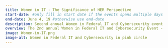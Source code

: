 ```yaml
---
title: Women in IT - The Significance of HER Perspective
start-date: #only fill in start date if the events spans multiple days
end-date: June 4, 19 #otherwise use end-date
description: Second annual Women in Federal IT and Cybersecurity event.
overview: The 2nd annual Women in Federal IT and Cybersecurity Event - The Significance of HER Perspective. Panel discussions, speakers, and flash mentoring sessions.
image: Women-in-IT.png
image-alt: Women in Federal IT and Cybersecurity in pink circle
---
```

